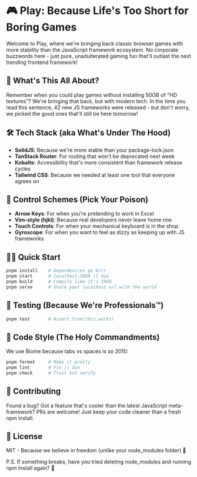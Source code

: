 # 🎮 Play: Because Life's Too Short for Boring Games

Welcome to Play, where we're bringing back classic browser games with more stability than the JavaScript framework ecosystem. No corporate buzzwords here - just pure, unadulterated gaming fun that'll outlast the next trending frontend framework!

## 🚀 What's This All About?

Remember when you could play games without installing 50GB of "HD textures"? We're bringing that back, but with modern tech. In the time you read this sentence, 42 new JS frameworks were released - but don't worry, we picked the good ones that'll still be here tomorrow!

## 🛠️ Tech Stack (aka What's Under The Hood)

- **SolidJS**: Because we're more stable than your package-lock.json
- **TanStack Router**: For routing that won't be deprecated next week
- **Kobalte**: Accessibility that's more consistent than framework release cycles
- **Tailwind CSS**: Because we needed at least one tool that everyone agrees on

## 🎯 Control Schemes (Pick Your Poison)

- **Arrow Keys**: For when you're pretending to work in Excel
- **Vim-style (hjkl)**: Because real developers never leave home row
- **Touch Controls**: For when your mechanical keyboard is in the shop
- **Gyroscope**: For when you want to feel as dizzy as keeping up with JS frameworks

## 🏃‍♂️ Quick Start

```bash
pnpm install    # Dependencies go brrr
pnpm start      # localhost:3000 || die
pnpm build      # Compile like it's 1999
pnpm serve      # Share your localhost url with the world
```

## 🧪 Testing (Because We're Professionals™)

```bash
pnpm test       # Assert.true(this.works)
```

## 🎨 Code Style (The Holy Commandments)

We use Biome because tabs vs spaces is so 2010:

```bash
pnpm format     # Make it pretty
pnpm lint       # Fix || die
pnpm check      # Trust but verify
```

## 🤝 Contributing

Found a bug? Got a feature that's cooler than the latest JavaScript meta-framework? PRs are welcome! Just keep your code cleaner than a fresh npm install.

## 📝 License

MIT - Because we believe in freedom (unlike your node_modules folder) 🚀

P.S. If something breaks, have you tried deleting node_modules and running npm install again? 🤔